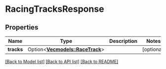 # RacingTracksResponse

## Properties

Name | Type | Description | Notes
------------ | ------------- | ------------- | -------------
**tracks** | Option<[**Vec<models::RaceTrack>**](RaceTrack.md)> |  | [optional]

[[Back to Model list]](../README.md#documentation-for-models) [[Back to API list]](../README.md#documentation-for-api-endpoints) [[Back to README]](../README.md)


